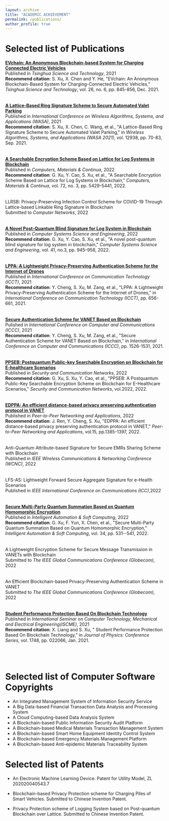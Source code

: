 ```yaml
---
layout: archive
title: "ACADEMIC ACHIEVEMENT"
permalink: /publications/
author_profile: true
---
```


Selected list of Publications
======

[**EVchain: An Anonymous Blockchain-based System for Charging Connected Electric Vehicles**](https://ieeexplore.ieee.org/stamp/stamp.jsp?tp=&arnumber=9449329)
<br>
Published in *Tsinghua Science and Technology*, 2021  
**Recommend citation**: S. Xu, X. Chen and Y. He, "EVchain: An Anonymous Blockchain-Based System for Charging-Connected Electric Vehicles," *Tsinghua Science and Technology*, vol. 26, no. 6, pp. 845-856, Dec. 2021.
<br><br><br>
[**A Lattice-Based Ring Signature Scheme to Secure Automated Valet Parking**](https://link.springer.com/chapter/10.1007%2F978-3-030-86130-8_6)  
Published in *International Conference on Wireless Algorithms, Systems, and Applications (WASA)*, 2021  
**Recommend citation**: S. Xu, X. Chen, C. Wang, et al., "A Lattice-Based Ring Signature Scheme to Secure Automated Valet Parking," in *Wireless Algorithms, Systems, and Applications (WASA 2021)*, vol. 12938, pp. 70-83, Sep. 2021.
<br><br><br>
[**A Searchable Encryption Scheme Based on Lattice for Log Systems in Blockchain**](https://www.techscience.com/cmc/v72n3/47564)
<br>
Published in *Computers, Materials & Continua*, 2022
<br>
**Recommend citation**: G. Xu, Y. Cao, S. Xu, et al., "A Searchable Encryption Scheme Based on Lattice for Log Systems in Blockchain," *Computers, Materials & Continua*, vol. 72, no. 3, pp. 5429-5441, 2022.
<br><br><br>
LLRSB: Privacy-Preserving Infection Control Scheme for COVID-19 Through Lattice-based Linkable Ring Signature in Blockchain
<br>
Submitted to *Computer Networks*, 2022
<br><br><br>
[**A Novel Post-Quantum Blind Signature for Log System in Blockchain**](https://www.techscience.com/csse/v41n3/45554)
<br>
Published in *Computer Systems Science and Engineering*, 2022
<br>
**Recommend citation**: G. Xu, Y. Cao, S. Xu, et al., "A novel post-quantum blind signature for log system in blockchain," *Computer Systems Science and Engineering*, vol. 41, no.3, pp. 945–958, 2022.
<br><br><br>
[**LPPA: A Lightweight Privacy-Preserving Authentication Scheme for the Internet of Drones**](https://ieeexplore.ieee.org/document/9658014)
<br>
Published in *International Conference on Communication Technology (ICCT)*, 2021
<br>
**Recommend citation**: Y. Cheng, S. Xu, M. Zang, et al., "LPPA: A Lightweight Privacy-Preserving Authentication Scheme for the Internet of Drones," in *International Conference on Communication Technology (ICCT)*, pp. 656-661, 2021.
<br><br><br>
[**Secure Authentication Scheme for VANET Based on Blockchain**](https://ieeexplore.ieee.org/document/9674693)
<br>
Pulished in *International Conference on Computer and Communications (ICCC)*, 2021
<br>
**Recommend citation**: Y. Cheng, S. Xu, M. Zang, et al., "Secure Authentication Scheme for VANET Based on Blockchain," in *International Conference on Computer and Communications (ICCC)*, pp. 1526-1531, 2021.
<br><br><br>
[**PPSEB: Postquantum Public-key Searchable Encryption on Blockchain for E-healthcare Scenarios**](https://www.hindawi.com/journals/scn/2022/3368819/)
<br>
Published in *Security and Communication Networks*, 2022
<br>
**Recommend citation**: G. Xu, S. Xu, Y. Cao, et al., "PPSEB: A Postquantum Public-Key Searchable Encryption Scheme on Blockchain for E-Healthcare Scenarios," *Security and Communication Networks*, vol.2022, 2022.
<br><br><br>
[**EDPPA: An efficient distance-based privacy preserving authentication protocol in VANET**](https://link.springer.com/article/10.1007/s12083-022-01297-5)  
Published in *Peer-to-Peer Networking and Applications*, 2022
<br>
**Recommend citation**: J. Ren, Y. Cheng, S. Xu, "EDPPA: An efficient distance-based privacy preserving authentication protocol in VANET," *Peer-to-Peer Networking and Applications*, vol.15, pp.1385-1397, 2022.
<br><br><br>
Anti-Quantum Attribute-based Signature for Secure EMRs Sharing Scheme with Blockchain  
Published in *IEEE Wireless Communications & Networking Conference (WCNC)*, 2022
<br><br><br>
LFS-AS: Lightweight Forward Secure Aggregate Signature for e-Health Scenarios
<br>
Published in *IEEE International Conference on Communications (ICC)*,2022
<br><br><br>
[**Secure Multi-Party Quantum Summation Based on Quantum Homomorphic Encryption**](https://www.techscience.com/iasc/v34n1/47381)
<br>
Published in *Intelligent Automation & Soft Computing*, 2022
<br>
**Recommend citation**: G. Xu, F. Yun, X. Chen, et al., "Secure Multi-Party Quantum Summation Based on Quantum Homomorphic Encryption," *Intelligent Automation & Soft Computing*, vol. 34, pp. 531--541, 2022.
<br><br><br>
A Lightweight Encryption Scheme for Secure Message Transmission in VANETs with Blockchain
<br>
Submitted to *The IEEE Global Communications Conference (Globecom)*, 2022
<br><br><br>
An Efficient Blockchain-based Privacy-Preserving Authentication Scheme in VANET 
<br>
Submitted to *The IEEE Global Communications Conference (Globecom)*, 2022
<br><br><br>
[**Student Performance Protection Based On Blockchain Technology**](https://iopscience.iop.org/article/10.1088/1742-6596/1748/2/022006/pdf)  
Published in *International Seminar on Computer Technology, Mechanical and Electrical Engineering(ISCME)*, 2021
<br>
**Recommend citation**: X. Liang and S. Xu, " Student Performance Protection Based On Blockchain Technology," in *Journal of Physics: Conference Series*, vol. 1748, pp. 022066, Jan. 2021.
<br><br><br><br>

Selected list of Computer Software Copyrights
======

* An Integrated Management System of Information Security Service
* A Big Data-based Financial Transaction Data Analysis and Processing System
* A Cloud Computing-based Data Analysis System
* A Blockchain-based Public Information Security Audit Platform
* A Blockchain-based Medical Materials Transaction Management System
* A Blockchain-based Smart Home Equipment Identity Control System
* A Blockchain-based Emergency Materials Management Platform
* A Blockchain-based Anti-epidemic Materials Traceability System

  
  
Selected list of Patents
======
  * An Electronic Machine Learning Device. Patent for Utility Model, ZL 202020040543.7

  * Blockchain-based Privacy Protection scheme for Charging Piles of Smart Vehicles. Submitted to Chinese Invention Patent.

  * Privacy Protection scheme of Logging System based on Post-quantum Blockchain over Lattice. Submitted to Chinese Invention Patent.




